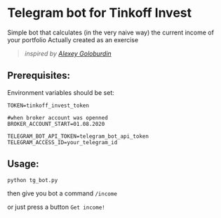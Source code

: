 # Telegram bot for Tinkoff Invest

Simple bot that calculates (in the very naive way) the current income of your portfolio
Actually created as an exercise

> *inspired by [Alexey Goloburdin](https://github.com/alexey-goloburdin)*


## Prerequisites:
Environment variables should be set:
```
TOKEN=tinkoff_invest_token

#when broker account was openned
BROKER_ACCOUNT_START=01.08.2020 

TELEGRAM_BOT_API_TOKEN=telegram_bot_api_token
TELEGRAM_ACCESS_ID=your_telegram_id
```

## Usage:
```
python tg_bot.py
```
then give you bot a command ```/income```

or just press a button ```Get income!```
